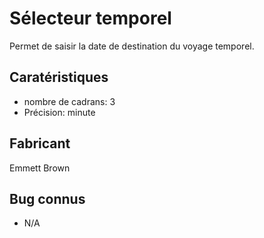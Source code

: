 # Sélecteur temporel

Permet de saisir la date de destination du voyage temporel.

## Caratéristiques

- nombre de cadrans: 3
- Précision: minute

## Fabricant

Emmett Brown

## Bug connus

- N/A
